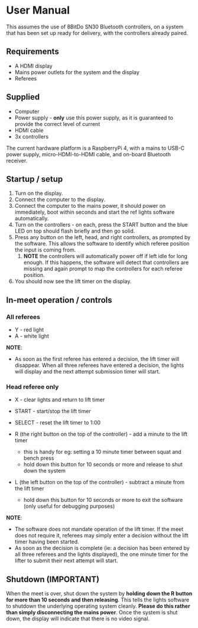 # User Manual

This assumes the use of 8BitDo SN30 Bluetooth controllers, on a system that has been set up ready for delivery, with the controllers already paired.

## Requirements

* A HDMI display 
* Mains power outlets for the system and the display
* Referees

## Supplied

* Computer 
* Power supply - **only** use this power supply, as it is guaranteed to provide the correct level of current
* HDMI cable
* 3x controllers

The current hardware platform is a RaspberryPi 4, with a mains to USB-C power supply, micro-HDMI-to-HDMI cable,
and on-board Bluetooth receiver.

## Startup / setup

1. Turn on the display.
1. Connect the computer to the display.
1. Connect the computer to the mains power, it should power on immediately, boot within seconds and start the ref lights software automatically.
1. Turn on the controllers - on each, press the START button and the blue LED on top should flash briefly and then go solid.
1. Press any button on the left, head, and right controllers, as prompted by the software.  This allows the software to identify which referee position the input is coming from.
    1. **NOTE** the controllers will automatically power off if left idle for long enough.  If this happens, the software will detect that controllers are missing and again prompt to map the controllers for each referee position.
1. You should now see the lift timer on the display.

## In-meet operation / controls

### All referees

* Y - red light
* A - white light

**NOTE**:
* As soon as the first referee has entered a decision, the lift timer will disappear.  When all three referees have entered a decision, the lights will display and the next attempt submission timer will start.

### Head referee only

* X - clear lights and return to lift timer

* START - start/stop the lift timer
* SELECT - reset the lift timer to 1:00
* R (the right button on the top of the controller) - add a minute to the lift timer
    * this is handy for eg: setting a 10 minute timer between squat and bench press
    * hold down this button for 10 seconds or more and release to shut down the system
* L (the left button on the top of the controller) - subtract a minute from the lift timer
    * hold down this button for 10 seconds or more to exit the software (only useful for debugging purposes)

**NOTE**:
* The software does not mandate operation of the lift timer.  If the meet does not require it, referees may simply enter a decision without the lift timer having been started.
* As soon as the decision is complete (ie: a decision has been entered by all three referees and the lights displayed), the one minute timer for the lifter to submit their next attempt will start.


## Shutdown (IMPORTANT)

When the meet is over, shut down the system by **holding down the R button for more than 10 seconds and then releasing**.  This tells the lights software to shutdown the underlying operating system cleanly.  **Please do this rather than simply disconnecting the mains power**.  Once the system is shut down, the display will indicate that there is no video signal.
